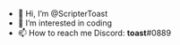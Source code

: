 - 👋 Hi, I’m @ScripterToast
- 👀 I’m interested in coding
- 📫 How to reach me Discord: ______toast______#0889
